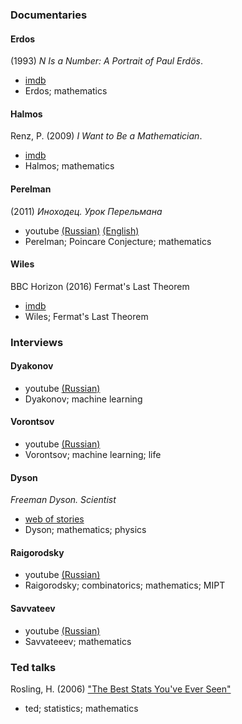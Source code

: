 ### Documentaries

#### Erdos

(1993) *N Is a Number: A Portrait of Paul Erdös*.
- [imdb](http://www.imdb.com/title/tt0125425/?ref_=nv_sr_1)
- Erdos; mathematics

#### Halmos

Renz, P. (2009) *I Want to Be a Mathematician*.
- [imdb](http://www.imdb.com/title/tt1417077/)
- Halmos; mathematics

#### Perelman

(2011) *Иноходец. Урок Перельмана*
- youtube [(Russian)](https://www.youtube.com/watch?v=wqpNb86wX9A) [(English)](https://www.youtube.com/watch?v=Ng1W2KUHI2s&t=893s)
- Perelman; Poincare Conjecture; mathematics

#### Wiles

BBC Horizon (2016) Fermat's Last Theorem
- [imdb](http://www.imdb.com/title/tt1224922/)
- Wiles; Fermat's Last Theorem

### Interviews

#### Dyakonov

- youtube [(Russian)](https://www.youtube.com/watch?v=qV3yjIyj7Dc)
- Dyakonov; machine learning

#### Vorontsov

- youtube [(Russian)](https://www.youtube.com/watch?v=DR3mgnEKRgI)
- Vorontsov; machine learning; life

#### Dyson

*Freeman Dyson. Scientist*
- [web of stories](https://www.webofstories.com/play/freeman.dyson/1)
- Dyson; mathematics; physics

#### Raigorodsky

- youtube [(Russian)](https://www.youtube.com/watch?v=jBcPE9UHl_I)
- Raigorodsky; combinatorics; mathematics; MIPT

#### Savvateev

- youtube [(Russian)](https://www.youtube.com/watch?v=TyJ50i95xCM)
- Savvateeev; mathematics

### Ted talks

Rosling, H. (2006) ["The Best Stats You've Ever Seen"](https://www.ted.com/talks/hans_rosling_shows_the_best_stats_you_ve_ever_seen)
- ted; statistics; mathematics
